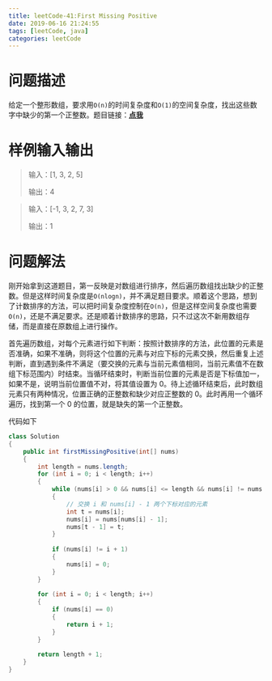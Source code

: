 ```yaml
---
title: leetCode-41:First Missing Positive
date: 2019-06-16 21:24:55
tags: [leetCode, java]
categories: leetCode
---
```


# 问题描述

给定一个整形数组，要求用`O(n)`的时间复杂度和`O(1)`的空间复杂度，找出这些数字中缺少的第一个正整数。题目链接：**[点我](https://leetcode.com/problems/first-missing-positive)**

<!-- more -->

# 样例输入输出

> 输入：[1, 3, 2, 5]
>
> 输出：4

> 输入：[-1, 3, 2, 7, 3]
>
> 输出：1

# 问题解法

刚开始拿到这道题目，第一反映是对数组进行排序，然后遍历数组找出缺少的正整数。但是这样时间复杂度是`O(nlogn)`，并不满足题目要求。顺着这个思路，想到了计数排序的方法，可以把时间复杂度控制在`O(n)`，但是这样空间复杂度也需要`O(n)`，还是不满足要求。还是顺着计数排序的思路，只不过这次不新用数组存储，而是直接在原数组上进行操作。

首先遍历数组，对每个元素进行如下判断：按照计数排序的方法，此位置的元素是否准确，如果不准确，则将这个位置的元素与对应下标的元素交换，然后重复上述判断，直到遇到条件不满足（要交换的元素与当前元素值相同，当前元素值不在数组下标范围内）时结束。当循环结束时，判断当前位置的元素是否是下标值加一，如果不是，说明当前位置值不对，将其值设置为 0。待上述循环结束后，此时数组元素只有两种情况，位置正确的正整数和缺少对应正整数的 0。此时再用一个循环遍历，找到第一个 0 的位置，就是缺失的第一个正整数。

代码如下

```java
class Solution 
{
    public int firstMissingPositive(int[] nums) 
    {
        int length = nums.length;
        for (int i = 0; i < length; i++)
        {
            while (nums[i] > 0 && nums[i] <= length && nums[i] != nums[nums[i] - 1])
            {
                // 交换 i 和 nums[i] - 1 两个下标对应的元素
                int t = nums[i];
                nums[i] = nums[nums[i] - 1];
                nums[t - 1] = t;
            }
            
            if (nums[i] != i + 1)
            {
                nums[i] = 0;
            }
        }
        
        for (int i = 0; i < length; i++)
        {
            if (nums[i] == 0)
            {
                return i + 1;
            }
        }
        
        return length + 1;
    }
}
```

